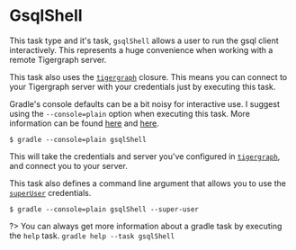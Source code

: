 # GsqlShell
This task type and it's task, `gsqlShell` allows a user to run the gsql client
interactively.  This represents a huge convenience when working with a remote
Tigergraph server.

This task also uses the [`tigergraph`](configuration.md) closure. This means
you can connect to your Tigergraph server with your credentials just by
executing this task.

Gradle's console defaults can be a bit noisy for interactive use. I suggest
using the `--console=plain` option when executing this task. More information
can be found [here][1] and [here][2].

```shell
$ gradle --console=plain gsqlShell
```

This will take the credentials and server you've configured in
[`tigergraph`](configuration.md), and connect you to your server.

This task also defines a command line argument that allows you to use the
[`superUser`](gsql_task.md#superUser) credentials.
```shell
$ gradle --console=plain gsqlShell --super-user
```

?> You can always get more information about a gradle task by executing the `help` task.
`gradle help --task gsqlShell`

[1]: https://docs.gradle.org/current/userguide/build_environment.html#sec:gradle_configuration_properties
[2]: https://docs.gradle.org/current/userguide/command_line_interface.html#sec:command_line_logging

